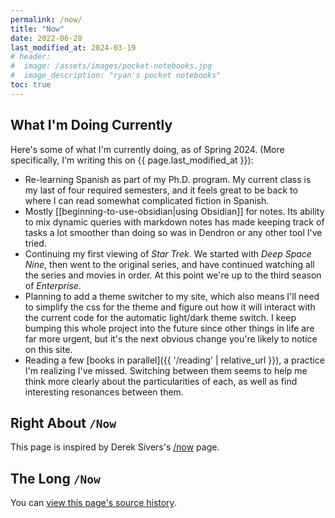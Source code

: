 ```yaml
---
permalink: /now/
title: "Now"
date: 2022-06-28
last_modified_at: 2024-03-19
# header: 
#  image: /assets/images/pocket-notebooks.jpg
#  image_description: "ryan's pocket notebooks"
toc: true
---
```

## What I'm Doing Currently  

Here's some of what I'm currently doing, as of Spring 2024. (More specifically, I'm writing this on {{ page.last_modified_at }}):  
- Re-learning Spanish as part of my Ph.D. program. My current class is my last of four required semesters, and it feels great to be back to where I can read somewhat complicated fiction in Spanish.  
- Mostly [[beginning-to-use-obsidian|using Obsidian]] for notes. Its ability to mix dynamic queries with markdown notes has made keeping track of tasks a lot smoother than doing so was in Dendron or any other tool I've tried.  
- Continuing my first viewing of _Star Trek_. We started with _Deep Space Nine_, then went to the original series, and have continued watching all the series and movies in order. At this point we're up to the third season of _Enterprise_.  
- Planning to add a theme switcher to my site, which also means I'll need to simplify the css for the theme and figure out how it will interact with the current code for the automatic light/dark theme switch. I keep bumping this whole project into the future since other things in life are far more urgent, but it's the next obvious change you're likely to notice on this site.  
- Reading a few [books in parallel]({{ '/reading' | relative_url }}), a practice I'm realizing I've missed. Switching between them seems to help me think more clearly about the particularities of each, as well as find interesting resonances between them.  

## Right About `/Now`  

This page is inspired by Derek Sivers's [/now](https://sivers.org/nowff) page.  

## The Long `/Now`  

You can [view this page's source history](https://github.com/ryan-p-randall/ryan-p-randall.github.io/commits/develop/_pages/now.md).  